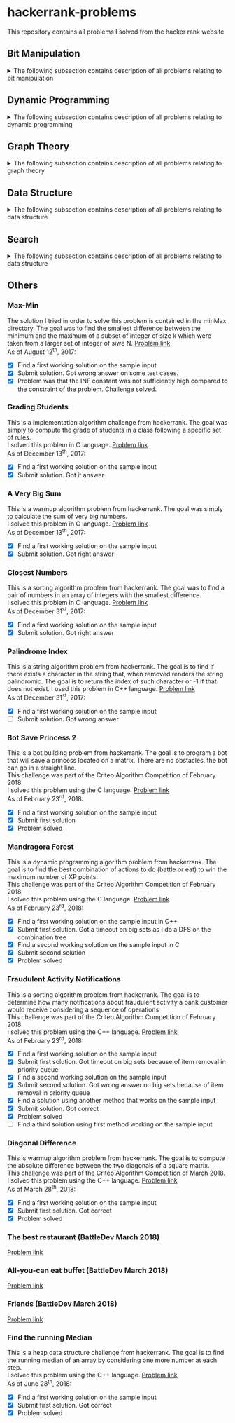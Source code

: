 # hackerrank-problems
This repository contains all problems I solved from the hacker rank website

## Bit Manipulation
<details>
<summary>The following subsection contains description of all problems relating to bit manipulation</summary>

### The Great XOR
This is a Bit Manipulation problem from hackerrank. The goal is to find the number of long integer a satisfying the following:
  - a XOR x > x
  - 0 < a < x
where x is given as an input.  

I solved this problem using the C language. [Problem link](https://www.hackerrank.com/challenges/the-great-xor/problem)  
As of June 27<sup>th</sup>, 2018:
- [X] Find a first working solution on the sample input
- [X] Submit first solution. Got timeout on bigger inputs
- [X] Find a second solution on the sample input
- [X] Submit second solution. Got correct
- [X] Problem solved

### Xor Sequence
This is a Bit Manipulation problem from hackerrank. [Problem link](https://www.hackerrank.com/challenges/xor-se/problem)  
As of August 18<sup>th</sup>, 2018:
- [X] Find a first working solution on the sample input
- [X] Submit first solution. Got timeout on bigger inputs
- [X] Find a second working solution on sample input
- [X] Submit second solution. Got correct
- [X] Problem solved

</details>

## Dynamic Programming
<details>
<summary>The following subsection contains description of all problems relating to dynamic programming</summary>

### Candies
This is a dynamic programming problem from hackerrank. The goal is to give out candies to a class of students who are attributed
a grade. Candy distribution needs to take the grade into account.
I solved this problem in C++ and C language. [Problem link](https://www.hackerrank.com/challenges/candies/problem)  
As of August<sup>18th</sup>, 2018:
- [X] Find a first working solution on the sample input
- [X] Submit solution. Got right answer
- [X] Find a second working solution on the sample input
- [X] Submit solution. Got Timeout
- [X] Find a third working solution on the sample input
- [X] Submit solution. Problem solution

### Mandragora Forest
This is a dynamic programming algorithm problem from hackerrank. The goal is to find the best combination of actions to do (battle or eat) to win the maximum number of XP points.  
This challenge was part of the Criteo Algorithm Competition of February 2018.  
I solved this problem using the C language. [Problem link](https://www.hackerrank.com/challenges/mandragora/problem)  
As of February 23<sup>rd</sup>, 2018:
- [X] Find a first working solution on the sample input in C++
- [X] Submit first solution. Got a timeout on big sets as I do a DFS on the combination tree
- [X] Find a second working solution on the sample input in C
- [X] Submit second solution
- [X] Problem solved

### The Coin Change Problem
This is a dynamic programming challenge from hackerrank. The goal is to determine the number of ways to make change for a given number of units using any number of coins.  
I try to solve this problem using the C language. [Problem link](https://www.hackerrank.com/challenges/coin-change/problem)  
As of August 3<sup>rd</sup>, 2018:
- [X] Find a first working solution on the sample input
- [X] Submit first solution. Got wrong on larger sets
- [X] Find a second working solution on the sample input
- [X] Submit second solution. Got runtime error on test set #10
- [X] Find a third working solution on the sample input
- [X] Submit third solution. Got runtime error on test set #10
- [ ] Problem solved
</details>

## Graph Theory
<details>
<summary>The following subsection contains description of all problems relating to graph theory</summary>

### The Snakes and Ladder problem
This is a graph theory challenge from hackerrank. The solution I tried for solving this problem is contained in the shootsAndLadder directory.  
The goal was to find the smallest number of die rolls to get to the 100<sup>th</sup> square. [Problem link](https://www.hackerrank.com/challenges/the-quickest-way-up).  
As this problem has chosen as part of the Criteo Algorithm Competition of March 2018, I had to solve it again from scratch. Solutions have been separated into 2 folders.  
As of March 28<sup>th</sup>, 2018 :
- [X] Find a first working solution on the sample input
- [X] Submitted second solution. Got a timeout on bigger testcases.
- [X] Optimized solution and got correct answer. Challenge solved.
- [X] Find a second working solution on the sample input
- [X] Submitted second solution. Got errors
- [X] Challenge solved with solution 2

### Journey to the moon
This is a graph theory challenge from hackerrank. The solution I tried for solving this problem will be found in the journey to the moon directory.  
The goal is to find the number of possible pair of astronauts from two different countries. This challenge was part of the Criteo Algorithm Competition of March 2018.  
I solved this problem with the C++ and C languages [Problem link](https://www.hackerrank.com/challenges/journey-to-the-moon).  
As of April 5<sup>th</sup>, 2018:
- [X] Find a first working solution on the sample input
- [X] Submit solution. Got a timeout on bigger testcases.
- [X] Optimize solution and get correct answer. Challenge solved.
</details>

## Data Structure
<details>
<summary>The following subsection contains description of all problems relating to data structure</summary>

### Insert a node at a specific position in a linked list
This is a data structure challenge from hackerrank. This challenge is about the single linked list data structure. The goal was to insert an item in a single linked list. [Problem link](https://www.hackerrank.com/challenges/insert-a-node-at-a-specific-position-in-a-linked-list/problem).  
As of August 19<sup>th</sup>, 2018 :
- [X] Find a first working solution on the sample input
- [X] Submitted solution. Got right
- [X] Challenge solved

### Print in Reverse
This is a data structure challenge from hackerrank. This challenge is about the single linked list data structure. The goal was to print a single linked list in reverse. [Problem link](https://www.hackerrank.com/challenges/print-the-elements-of-a-linked-list-in-reverse/problem).  
As of August 20<sup>th</sup>, 2018 :
- [X] Find a first working solution on the sample input
- [X] Submitted solution. Got right
- [X] Challenge solved

### Hash Tables: Ransom Note
This is a data structure challenge from hackerrank. This challenge is about the single linked list data structure. The goal was to find if it is possible to write a letter with a set of words from magazines. [Problem link](https://www.hackerrank.com/challenges/ctci-ransom-note/problem).  
As of August 20<sup>th</sup>, 2018 :
- [X] Find a first working solution on the sample input
- [X] Submitted solution. Got right
- [X] Challenge solved
</details>

## Search
<details>
<summary>The following subsection contains description of all problems relating to data structure</summary>

### Sherlock and Array
This is a search challenge from hackerrank. The goal is to find an item in a given array such that the sum of all integers on the right equals that of the integers on the left of the item. This challenge was part of the Criteo Algorithm Competition of January 2018.  
I solved this problem with the C languages [Problem link](https://www.hackerrank.com/challenges/sherlock-and-array/problem)  
As of August 20<sup>th</sup>, 2018 :
- [X] Find a first working solution on the sample input
- [X] Submitted solution. Got right
- [X] Challenge solved
</details>

## Others

### Max-Min
The solution I tried in order to solve this problem is contained in the minMax directory.
The goal was to find the smallest difference between the minimum and the maximum of a subset of integer of size k which were taken from a larger set of integer of siwe N. [Problem link](https://www.hackerrank.com/challenges/angry-children)  
As of August 12<sup>th</sup>, 2017:
- [X] Find a first working solution on the sample input
- [X] Submit solution. Got wrong answer on some test cases.
- [X] Problem was that the INF constant was not sufficiently high compared to the constraint of the problem. Challenge solved.

### Grading Students
This is a implementation algorithm challenge from hackerrank. The goal was simply to compute the grade of students in a class following a specific set of rules.  
I solved this problem in C language. [Problem link](https://www.hackerrank.com/domains/algorithms/implementation/grading/problem)  
As of December 13<sup>th</sup>, 2017:
- [X] Find a first working solution on the sample input
- [X] Submit solution. Got it answer

### A Very Big Sum
This is a warmup algorithm problem from hackerrank. The goal was simply to calculate the sum of very big numbers.  
I solved this problem in C language. [Problem link](https://www.hackerrank.com/challenges/a-very-big-sum/problem)  
As of December 13<sup>th</sup>, 2017:
- [X] Find a first working solution on the sample input
- [X] Submit solution. Got right answer

### Closest Numbers
This is a sorting algorithm problem from hackerrank. The goal was to find a pair of numbers in an array of integers with the smallest
difference.  
I solved this problem in C language. [Problem link](https://www.hackerrank.com/challenges/closest-numbers/problem)  
As of December 31<sup>st</sup>, 2017:
- [X] Find a first working solution on the sample input
- [X] Submit solution. Got right answer

### Palindrome Index
This is a string algorithm problem from hackerrank. The goal is to find if there exists a character in the string that, when removed renders
 the string palindromic. The goal is to return the index of such character or -1 if that does not exist.
 I used this problem in C++ language. [Problem link](https://www.hackerrank.com/challenges/palindrome-index/problem)  
As of December 31<sup>st</sup>, 2017:
- [X] Find a first working solution on the sample input
- [ ] Submit solution. Got wrong answer

### Bot Save Princess 2
This is a bot building problem from hackerrank. The goal is to program a bot that will save a princess located on a matrix. There are no obstacles, the bot can go in a straight line.  
This challenge was part of the Criteo Algorithm Competition of February 2018.  
I solved this problem using the C language. [Problem link](https://www.hackerrank.com/challenges/saveprincess2)  
As of February 23<sup>rd</sup>, 2018:
- [X] Find a first working solution on the sample input
- [X] Submit first solution
- [X] Problem solved

### Mandragora Forest
This is a dynamic programming algorithm problem from hackerrank. The goal is to find the best combination of actions to do (battle or eat) to win the maximum number of XP points.  
This challenge was part of the Criteo Algorithm Competition of February 2018.  
I solved this problem using the C language. [Problem link](https://www.hackerrank.com/challenges/mandragora/problem)  
As of February 23<sup>rd</sup>, 2018:
- [X] Find a first working solution on the sample input in C++
- [X] Submit first solution. Got a timeout on big sets as I do a DFS on the combination tree
- [X] Find a second working solution on the sample input in C
- [X] Submit second solution
- [X] Problem solved

### Fraudulent Activity Notifications
This is a sorting algorithm problem from hackerrank. The goal is to determine how many notifications about fraudulent activity a bank customer would receive considering a sequence of operations  
This challenge was part of the Criteo Algorithm Competition of February 2018.  
I solved this problem using the C++ language. [Problem link](https://www.hackerrank.com/challenges/fraudulent-activity-notifications/problem)  
As of February 23<sup>rd</sup>, 2018:
- [X] Find a first working solution on the sample input
- [X] Submit first solution. Got timeout on big sets because of item removal in priority queue
- [X] Find a second working solution on the sample input
- [X] Submit second solution. Got wrong answer on big sets because of item removal in priority queue
- [X] Find a solution using another method that works on the sample input
- [X] Submit solution. Got correct
- [X] Problem solved
- [ ] Find a third solution using first method working on the sample input

### Diagonal Difference
This is warmup algorithm problem from hackerrank. The goal is to compute the absolute difference between the two diagonals of a square matrix.  
This challenge was part of the Criteo Algorithm Competition of March 2018.  
I solved this problem using the C++ language. [Problem link](https://www.hackerrank.com/challenges/diagonal-difference/problem)  
As of March 28<sup>th</sup>, 2018:
- [X] Find a first working solution on the sample input
- [X] Submit first solution. Got correct
- [X] Problem solved

### The best restaurant (BattleDev March 2018)
[Problem link](https://www.isograd.com/FR/solutionconcours.php#)

### All-you-can eat buffet (BattleDev March 2018)
[Problem link](https://www.isograd.com/FR/solutionconcours.php#)

### Friends (BattleDev March 2018)
[Problem link](https://www.isograd.com/FR/solutionconcours.php#)

### Find the running Median
This is a heap data structure challenge from hackerrank. The goal is to find the running median of an 
array by considering one more number at each step.  
I solved this problem using the C++ language. [Problem link](https://www.hackerrank.com/challenges/find-the-running-median/problem)  
As of June 28<sup>th</sup>, 2018:
- [X] Find a first working solution on the sample input
- [X] Submit first solution. Got correct
- [X] Problem solved
